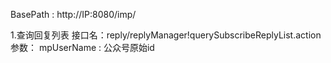 BasePath : http://IP:8080/imp/

1.查询回复列表
接口名：reply/replyManager!querySubscribeReplyList.action
参数：
mpUserName : 公众号原始id
